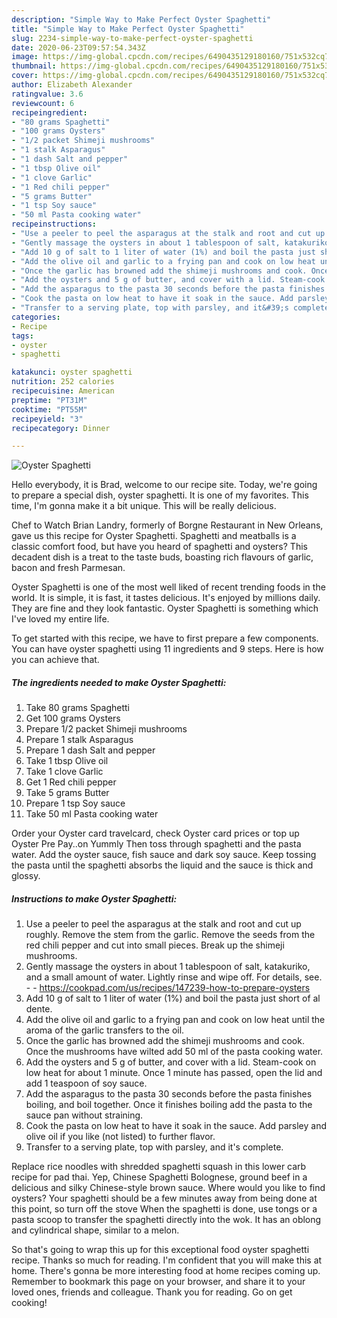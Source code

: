 ```yaml
---
description: "Simple Way to Make Perfect Oyster Spaghetti"
title: "Simple Way to Make Perfect Oyster Spaghetti"
slug: 2234-simple-way-to-make-perfect-oyster-spaghetti
date: 2020-06-23T09:57:54.343Z
image: https://img-global.cpcdn.com/recipes/6490435129180160/751x532cq70/oyster-spaghetti-recipe-main-photo.jpg
thumbnail: https://img-global.cpcdn.com/recipes/6490435129180160/751x532cq70/oyster-spaghetti-recipe-main-photo.jpg
cover: https://img-global.cpcdn.com/recipes/6490435129180160/751x532cq70/oyster-spaghetti-recipe-main-photo.jpg
author: Elizabeth Alexander
ratingvalue: 3.6
reviewcount: 6
recipeingredient:
- "80 grams Spaghetti"
- "100 grams Oysters"
- "1/2 packet Shimeji mushrooms"
- "1 stalk Asparagus"
- "1 dash Salt and pepper"
- "1 tbsp Olive oil"
- "1 clove Garlic"
- "1 Red chili pepper"
- "5 grams Butter"
- "1 tsp Soy sauce"
- "50 ml Pasta cooking water"
recipeinstructions:
- "Use a peeler to peel the asparagus at the stalk and root and cut up roughly. Remove the stem from the garlic. Remove the seeds from the red chili pepper and cut into small pieces. Break up the shimeji mushrooms."
- "Gently massage the oysters in about 1 tablespoon of salt, katakuriko, and a small amount of water. Lightly rinse and wipe off. For details, see.  https://cookpad.com/us/recipes/147239-how-to-prepare-oysters"
- "Add 10 g of salt to 1 liter of water (1%) and boil the pasta just short of al dente."
- "Add the olive oil and garlic to a frying pan and cook on low heat until the aroma of the garlic transfers to the oil."
- "Once the garlic has browned add the shimeji mushrooms and cook. Once the mushrooms have wilted add 50 ml of the pasta cooking water."
- "Add the oysters and 5 g of butter, and cover with a lid. Steam-cook on low heat for about 1 minute. Once 1 minute has passed, open the lid and add 1 teaspoon of soy sauce."
- "Add the asparagus to the pasta 30 seconds before the pasta finishes boiling, and boil together. Once it finishes boiling add the pasta to the sauce pan without straining."
- "Cook the pasta on low heat to have it soak in the sauce. Add parsley and olive oil if you like (not listed) to further flavor."
- "Transfer to a serving plate, top with parsley, and it&#39;s complete."
categories:
- Recipe
tags:
- oyster
- spaghetti

katakunci: oyster spaghetti 
nutrition: 252 calories
recipecuisine: American
preptime: "PT31M"
cooktime: "PT55M"
recipeyield: "3"
recipecategory: Dinner

---
```



![Oyster Spaghetti](https://img-global.cpcdn.com/recipes/6490435129180160/751x532cq70/oyster-spaghetti-recipe-main-photo.jpg)

Hello everybody, it is Brad, welcome to our recipe site. Today, we're going to prepare a special dish, oyster spaghetti. It is one of my favorites. This time, I'm gonna make it a bit unique. This will be really delicious.

Chef to Watch Brian Landry, formerly of Borgne Restaurant in New Orleans, gave us this recipe for Oyster Spaghetti. Spaghetti and meatballs is a classic comfort food, but have you heard of spaghetti and oysters? This decadent dish is a treat to the taste buds, boasting rich flavours of garlic, bacon and fresh Parmesan.

Oyster Spaghetti is one of the most well liked of recent trending foods in the world. It is simple, it is fast, it tastes delicious. It's enjoyed by millions daily. They are fine and they look fantastic. Oyster Spaghetti is something which I've loved my entire life.


To get started with this recipe, we have to first prepare a few components. You can have oyster spaghetti using 11 ingredients and 9 steps. Here is how you can achieve that.

<!--inarticleads1-->

##### The ingredients needed to make Oyster Spaghetti:

1. Take 80 grams Spaghetti
1. Get 100 grams Oysters
1. Prepare 1/2 packet Shimeji mushrooms
1. Prepare 1 stalk Asparagus
1. Prepare 1 dash Salt and pepper
1. Take 1 tbsp Olive oil
1. Take 1 clove Garlic
1. Get 1 Red chili pepper
1. Take 5 grams Butter
1. Prepare 1 tsp Soy sauce
1. Take 50 ml Pasta cooking water


Order your Oyster card travelcard, check Oyster card prices or top up Oyster Pre Pay..on Yummly Then toss through spaghetti and the pasta water. Add the oyster sauce, fish sauce and dark soy sauce. Keep tossing the pasta until the spaghetti absorbs the liquid and the sauce is thick and glossy. 

<!--inarticleads2-->

##### Instructions to make Oyster Spaghetti:

1. Use a peeler to peel the asparagus at the stalk and root and cut up roughly. Remove the stem from the garlic. Remove the seeds from the red chili pepper and cut into small pieces. Break up the shimeji mushrooms.
1. Gently massage the oysters in about 1 tablespoon of salt, katakuriko, and a small amount of water. Lightly rinse and wipe off. For details, see. -  - https://cookpad.com/us/recipes/147239-how-to-prepare-oysters
1. Add 10 g of salt to 1 liter of water (1%) and boil the pasta just short of al dente.
1. Add the olive oil and garlic to a frying pan and cook on low heat until the aroma of the garlic transfers to the oil.
1. Once the garlic has browned add the shimeji mushrooms and cook. Once the mushrooms have wilted add 50 ml of the pasta cooking water.
1. Add the oysters and 5 g of butter, and cover with a lid. Steam-cook on low heat for about 1 minute. Once 1 minute has passed, open the lid and add 1 teaspoon of soy sauce.
1. Add the asparagus to the pasta 30 seconds before the pasta finishes boiling, and boil together. Once it finishes boiling add the pasta to the sauce pan without straining.
1. Cook the pasta on low heat to have it soak in the sauce. Add parsley and olive oil if you like (not listed) to further flavor.
1. Transfer to a serving plate, top with parsley, and it&#39;s complete.


Replace rice noodles with shredded spaghetti squash in this lower carb recipe for pad thai. Yep, Chinese Spaghetti Bolognese, ground beef in a delicious and silky Chinese-style brown sauce. Where would you like to find oysters? Your spaghetti should be a few minutes away from being done at this point, so turn off the stove When the spaghetti is done, use tongs or a pasta scoop to transfer the spaghetti directly into the wok. It has an oblong and cylindrical shape, similar to a melon. 

So that's going to wrap this up for this exceptional food oyster spaghetti recipe. Thanks so much for reading. I'm confident that you will make this at home. There's gonna be more interesting food at home recipes coming up. Remember to bookmark this page on your browser, and share it to your loved ones, friends and colleague. Thank you for reading. Go on get cooking!
